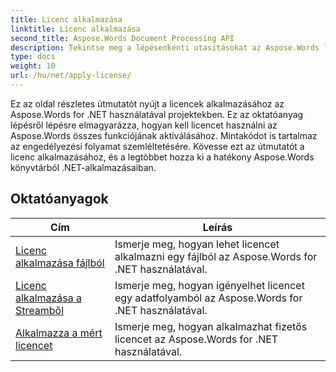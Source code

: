 ```yaml
---
title: Licenc alkalmazása
linktitle: Licenc alkalmazása
second_title: Aspose.Words Document Processing API
description: Tekintse meg a lépésenkénti utasításokat az Aspose.Words licencek .NET-projektekben való alkalmazásához. Kövesse a lépéseket az Aspose.Words könyvtár teljes funkcionalitásának engedélyezéséhez.
type: docs
weight: 10
url: /hu/net/apply-license/
---
```


Ez az oldal részletes útmutatót nyújt a licencek alkalmazásához az Aspose.Words for .NET használatával projektekben. Ez az oktatóanyag lépésről lépésre elmagyarázza, hogyan kell licencet használni az Aspose.Words összes funkciójának aktiválásához. Mintakódot is tartalmaz az engedélyezési folyamat szemléltetésére. Kövesse ezt az útmutatót a licenc alkalmazásához, és a legtöbbet hozza ki a hatékony Aspose.Words könyvtárból .NET-alkalmazásaiban.

 ## Oktatóanyagok
| Cím | Leírás |
| --- | --- |
| [Licenc alkalmazása fájlból](./apply-license-from-file/) | Ismerje meg, hogyan lehet licencet alkalmazni egy fájlból az Aspose.Words for .NET használatával.|
| [Licenc alkalmazása a Streamből](./apply-license-from-stream/) | Ismerje meg, hogyan igényelhet licencet egy adatfolyamból az Aspose.Words for .NET használatával.|
| [Alkalmazza a mért licencet](./apply-metered-license/) | Ismerje meg, hogyan alkalmazhat fizetős licencet az Aspose.Words for .NET használatával. |